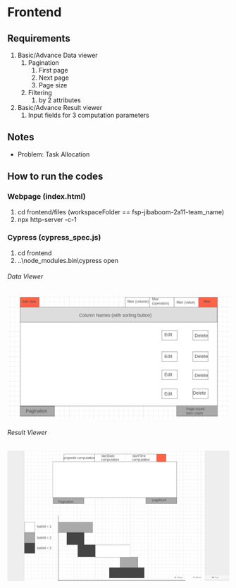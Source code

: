 # Frontend

## Requirements

1. Basic/Advance Data viewer
    1. Pagination
        1. First page
        2. Next page
        3. Page size
    2. Filtering
        1. by 2 attributes
2. Basic/Advance Result viewer
    1. Input fields for 3 computation parameters

## Notes

-   Problem: Task Allocation

## How to run the codes

### Webpage (index.html)

1. cd frontend/files (workspaceFolder == fsp-jibaboom-2a11-team_name)
2. npx http-server -c-1

### Cypress (cypress_spec.js)

1. cd frontend
2. ..\node_modules\.bin\cypress open

###### Data Viewer

![Data-viewer-wireframe](../worksheets/wireframes/justifications/Data_viewer_wireframe.png)

###### Result Viewer

![Result-viewer-wireframe](../worksheets/wireframes/justifications/result_viewer_wireframe.png)